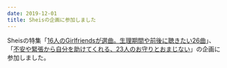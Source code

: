 ```yaml
---
date: 2019-12-01
title: Sheisの企画に参加しました
---
```

Sheisの特集「[16人のGirlfriendsが選曲。生理期間や前後に聴きたい26曲](https://sheishere.jp/column/201912-periodmusic/)」、
「[不安や緊張から自分を助けてくれる、23人のお守りとおまじない](https://sheishere.jp/column/201912-omajinai/)」の企画に参加しました。
